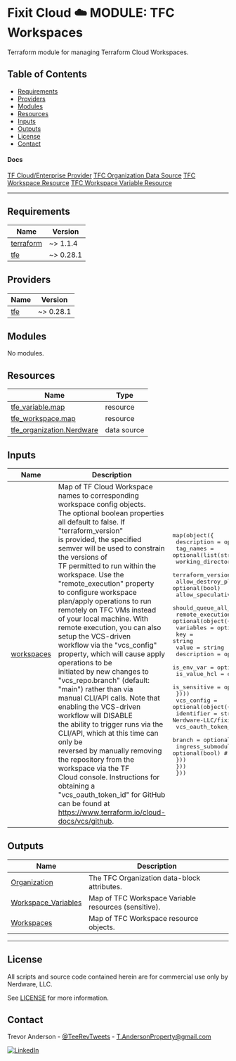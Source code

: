<h1>Fixit Cloud ☁️ MODULE: TFC Workspaces</h1>

Terraform module for managing Terraform Cloud Workspaces.

<h2>Table of Contents</h2>

- [Requirements](#requirements)
- [Providers](#providers)
- [Modules](#modules)
- [Resources](#resources)
- [Inputs](#inputs)
- [Outputs](#outputs)
- [License](#license)
- [Contact](#contact)

#### Docs

[TF Cloud/Enterprise Provider](https://registry.terraform.io/providers/hashicorp/tfe/latest/docs)
[TFC Organization Data Source](https://registry.terraform.io/providers/hashicorp/tfe/latest/docs/data-sources/organization)
[TFC Workspace Resource](https://registry.terraform.io/providers/hashicorp/tfe/latest/docs/resources/workspace)
[TFC Workspace Variable Resource](https://registry.terraform.io/providers/hashicorp/tfe/latest/docs/resources/variable)

---

<!-- prettier-ignore-start -->
<!-- BEGINNING OF PRE-COMMIT-TERRAFORM DOCS HOOK -->
## Requirements

| Name | Version |
|------|---------|
| <a name="requirement_terraform"></a> [terraform](#requirement\_terraform) | ~> 1.1.4 |
| <a name="requirement_tfe"></a> [tfe](#requirement\_tfe) | ~> 0.28.1 |

## Providers

| Name | Version |
|------|---------|
| <a name="provider_tfe"></a> [tfe](#provider\_tfe) | ~> 0.28.1 |

## Modules

No modules.

## Resources

| Name | Type |
|------|------|
| [tfe_variable.map](https://registry.terraform.io/providers/hashicorp/tfe/latest/docs/resources/variable) | resource |
| [tfe_workspace.map](https://registry.terraform.io/providers/hashicorp/tfe/latest/docs/resources/workspace) | resource |
| [tfe_organization.Nerdware](https://registry.terraform.io/providers/hashicorp/tfe/latest/docs/data-sources/organization) | data source |

## Inputs

| Name | Description | Type | Default | Required |
|------|-------------|------|---------|:--------:|
| <a name="input_workspaces"></a> [workspaces](#input\_workspaces) | Map of TF Cloud Workspace names to corresponding workspace config objects.<br>The optional boolean properties all default to false. If "terraform\_version"<br>is provided, the specified semver will be used to constrain the versions of<br>TF permitted to run within the workspace. Use the "remote\_execution" property<br>to configure workspace plan/apply operations to run remotely on TFC VMs instead<br>of your local machine. With remote execution, you can also setup the VCS-driven<br>workflow via the "vcs\_config" property, which will cause apply operations to be<br>initiated by new changes to "vcs\_repo.branch" (default: "main") rather than via<br>manual CLI/API calls. Note that enabling the VCS-driven workflow will DISABLE<br>the ability to trigger runs via the CLI/API, which at this time can only be<br>reversed by manually removing the repository from the workspace via the TF<br>Cloud console. Instructions for obtaining a "vcs\_oauth\_token\_id" for GitHub<br>can be found at https://www.terraform.io/cloud-docs/vcs/github. | <pre>map(object({<br>    description             = optional(string)<br>    tag_names               = optional(list(string))<br>    working_directory       = optional(string)<br>    terraform_version       = optional(string)<br>    allow_destroy_plans     = optional(bool)<br>    allow_speculative_plans = optional(bool)<br>    should_queue_all_runs   = optional(bool)<br>    remote_execution = optional(object({<br>      variables = optional(list(object({<br>        key          = string<br>        value        = string<br>        description  = optional(string)<br>        is_env_var   = optional(bool)<br>        is_value_hcl = optional(bool)<br>        is_sensitive = optional(bool)<br>      })))<br>      vcs_config = optional(object({<br>        identifier         = string # e.g., Nerdware-LLC/fixit-cloud-modules<br>        vcs_oauth_token_id = string<br>        branch             = optional(string) # default "main"<br>        ingress_submodules = optional(bool)   # default false<br>      }))<br>    }))<br>  }))</pre> | n/a | yes |

## Outputs

| Name | Description |
|------|-------------|
| <a name="output_Organization"></a> [Organization](#output\_Organization) | The TFC Organization data-block attributes. |
| <a name="output_Workspace_Variables"></a> [Workspace\_Variables](#output\_Workspace\_Variables) | Map of TFC Workspace Variable resources (sensitive). |
| <a name="output_Workspaces"></a> [Workspaces](#output\_Workspaces) | Map of TFC Workspace resource objects. |
<!-- END OF PRE-COMMIT-TERRAFORM DOCS HOOK -->
<!-- prettier-ignore-end -->

---

## License

All scripts and source code contained herein are for commercial use only by Nerdware, LLC.

See [LICENSE](/LICENSE) for more information.

## Contact

Trevor Anderson - [@TeeRevTweets](https://twitter.com/teerevtweets) - T.AndersonProperty@gmail.com

[![LinkedIn][linkedin-shield]][linkedin-url]

<!-- MARKDOWN LINKS & IMAGES -->
<!-- https://www.markdownguide.org/basic-syntax/#reference-style-links -->

[linkedin-url]: https://www.linkedin.com/in/trevor-anderson-3a3b0392/
[linkedin-shield]: https://img.shields.io/badge/LinkedIn-0077B5?logo=linkedin&logoColor=white
